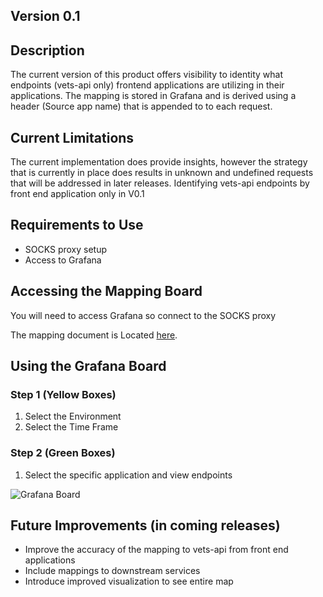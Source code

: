 ## Version 0.1

## Description
The current version of this product offers visibility to identity what endpoints (vets-api only) frontend applications are utilizing in their applications.  The mapping is stored in Grafana and is derived using a header (Source app name) that is appended to to each request.

## Current Limitations
The current implementation does provide insights, however the strategy that is currently in place does results in unknown and undefined requests that will be addressed in later releases.
Identifying vets-api endpoints by front end application only in V0.1

## Requirements to Use
- SOCKS proxy setup
- Access to Grafana

## Accessing the Mapping Board

You will need to access Grafana so connect to the SOCKS proxy

The mapping document is Located [here](http://grafana.vfs.va.gov/d/zGUbwGLWz/frontend-to-backend-app-mapping?orgId=1).

## Using the Grafana Board

### Step 1 (Yellow Boxes)
1) Select the Environment
2) Select the Time Frame

### Step 2 (Green Boxes)
1) Select the specific application and view endpoints

![Grafana Board](https://user-images.githubusercontent.com/52047369/78937754-dca04d00-7a65-11ea-86b5-4b977923bd85.png)

## Future Improvements (in coming releases)
- Improve the accuracy of the mapping to vets-api from front end applications
- Include mappings to downstream services
- Introduce improved visualization to see entire map

